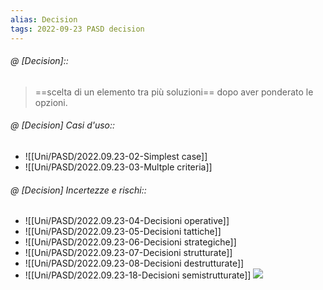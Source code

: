 ```yaml
---
alias: Decision
tags: 2022-09-23 PASD decision
---
```


###### @ [Decision]::
>  ==scelta di un elemento tra più soluzioni== dopo aver ponderato le opzioni.


###### @ [Decision] Casi d'uso::
- ![[Uni/PASD/2022.09.23-02-Simplest case]]
- ![[Uni/PASD/2022.09.23-03-Multple criteria]]


###### @ [Decision] Incertezze e rischi::
- ![[Uni/PASD/2022.09.23-04-Decisioni operative]]
- ![[Uni/PASD/2022.09.23-05-Decisioni tattiche]]
- ![[Uni/PASD/2022.09.23-06-Decisioni strategiche]]
- ![[Uni/PASD/2022.09.23-07-Decisioni strutturate]]
- ![[Uni/PASD/2022.09.23-08-Decisioni destrutturate]]
- ![[Uni/PASD/2022.09.23-18-Decisioni semistrutturate]]
![](Uni/PASD/img/dectax.jpeg)